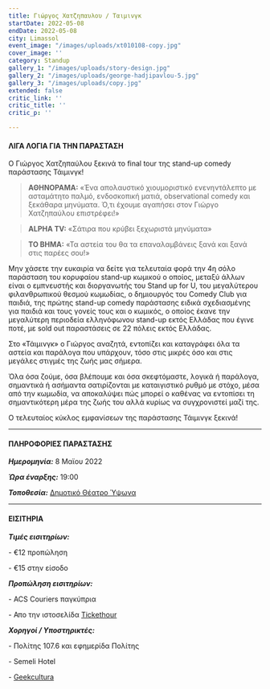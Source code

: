 ```yaml
---
title: Γιώργος Χατζηπαυλου / Ταιμινγκ
startDate: 2022-05-08
endDate: 2022-05-08
city: Limassol
event_image: "/images/uploads/xt010108-copy.jpg"
cover_image: ''
category: Standup
gallery_1: "/images/uploads/story-design.jpg"
gallery_2: "/images/uploads/george-hadjipavlou-5.jpg"
gallery_3: "/images/uploads/copy.jpg"
extended: false
critic_link: ''
critic_title: ''
critic_p: ''

---
```

#### ΛΙΓΑ ΛΟΓΙΑ ΓΙΑ ΤΗΝ ΠΑΡΑΣΤΑΣΗ

Ο Γιώργος Χατζηπαύλου ξεκινά το final tour της stand-up comedy παράστασης Τάιμινγκ!

> **ΑΘΗΝΟΡΑΜΑ:** «Ένα απολαυστικό χιουμοριστικό ενενηντάλεπτο με ασταμάτητο παλμό, ενδοσκοπική ματιά, observational comedy και ξεκάθαρα μηνύματα. Ό,τι έχουμε αγαπήσει στον Γιώργο Χατζηπαύλου επιστρέφει!»

> **ALPHA TV:** «Σάτιρα που κρύβει ξεχωριστά μηνύματα»

> **ΤΟ ΒΗΜΑ:** «Τα αστεία του θα τα επαναλαμβάνεις ξανά και ξανά στις παρέες σου!»

Μην χάσετε την ευκαιρία να δείτε για τελευταία φορά την 4η σόλο παράσταση του κορυφαίου stand-up κωμικού ο οποίος, μεταξύ άλλων είναι ο εμπνευστής και διοργανωτής του Stand up for U, του μεγαλύτερου φιλανθρωπικού θεσμού κωμωδίας, ο δημιουργός του Comedy Club για παιδιά, της πρώτης stand-up comedy παράστασης ειδικά σχεδιασμένης για παιδιά και τους γονείς τους και ο κωμικός, ο οποίος έκανε την μεγαλύτερη περιοδεία ελληνόφωνου stand-up εκτός Ελλάδας που έγινε ποτέ, με sold out παραστάσεις σε 22 πόλεις εκτός Ελλάδας.

Στο «Τάιμινγκ» ο Γιώργος αναζητά, εντοπίζει και καταγράφει όλα τα αστεία και παράλογα που υπάρχουν, τόσο στις μικρές όσο και στις μεγάλες στιγμές της ζωής μας σήμερα.

Όλα όσα ζούμε, όσα βλέπουμε και όσα σκεφτόμαστε, λογικά ή παράλογα, σημαντικά ή ασήμαντα σατιρίζονται με καταιγιστικό ρυθμό με στόχο, μέσα από την κωμωδία, να αποκαλύψει πώς μπορεί ο καθένας να εντοπίσει τη σημαντικότερη μέρα της ζωής του αλλά κυρίως να συγχρονιστεί μαζί της.

Ο τελευταίος κύκλος εμφανίσεων της παράστασης Τάιμινγκ ξεκινά!

***

#### ΠΛΗΡΟΦΟΡΙΕΣ ΠΑΡΑΣΤΑΣΗΣ

**_Ημερομηνία:_** 8 Μαϊου 2022

**_Ώρα έναρξης:_** 19:00

**_Τοποθεσία:_** [Δημοτικό Θέατρο Ύψωνα](https://www.google.com/maps/place/%CE%94%CE%B7%CE%BC%CE%BF%CF%84%CE%B9%CE%BA%CF%8C+%CE%98%CE%AD%CE%B1%CF%84%CF%81%CE%BF+%CE%8E%CF%88%CF%89%CE%BD%CE%B1/@34.6912512,32.952975,17z/data=!3m1!4b1!4m5!3m4!1s0x14e731ccd67fcb41:0x56c15c90cd4662c2!8m2!3d34.6912517!4d32.9551659 "Δημοτικό Θέατρο Ύψωνα")

***

#### ΕΙΣΙΤΗΡΙΑ

**_Τιμές εισιτηρίων:_**

\- €12 προπώληση

\- €15 στην είσοδο

**_Προπώληση εισιτηρίων:_**

\- ACS Couriers παγκύπρια

\- Απο την ιστοσελίδα [Tickethour](https://shop.tickethour.com/ticketmaster_se_3707.html "Tickethour")

**_Χορηγοί / Υποστηρικτές:_**

\- Πολίτης 107.6 και εφημερίδα Πολίτης

\- Semeli Hotel

\- [Geekcultura](https://geekcultura.com/ "Geek cultura")